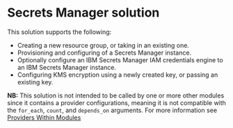 # Secrets Manager solution

This solution supports the following:
- Creating a new resource group, or taking in an existing one.
- Provisioning and configuring of a Secrets Manager instance.
- Optionally configure an IBM Secrets Manager IAM credentials engine to an IBM Secrets Manager instance.
- Configuring KMS encryption using a newly created key, or passing an existing key.

**NB:** This solution is not intended to be called by one or more other modules since it contains a provider configurations, meaning it is not compatible with the `for_each`, `count`, and `depends_on` arguments. For more information see [Providers Within Modules](https://developer.hashicorp.com/terraform/language/modules/develop/providers)
